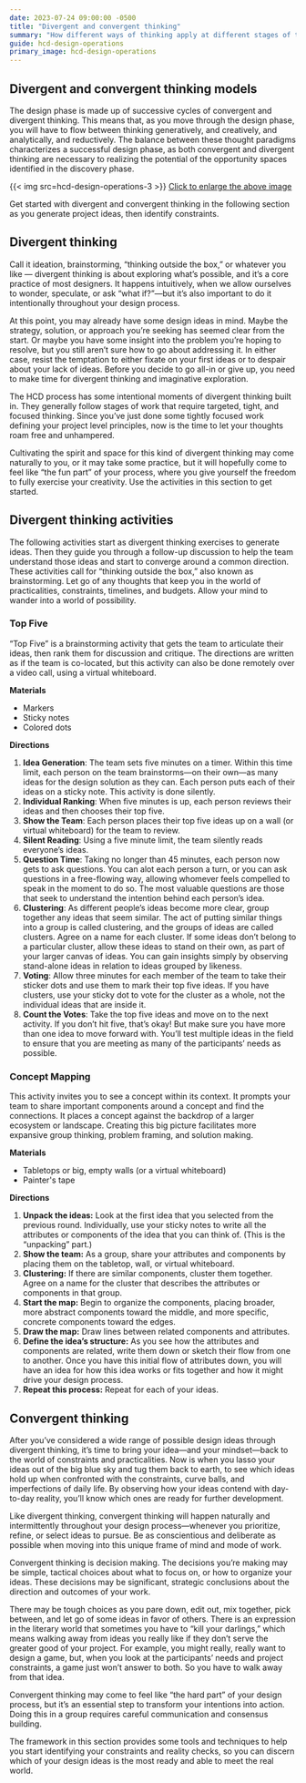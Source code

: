 ```yaml
---
date: 2023-07-24 09:00:00 -0500
title: "Divergent and convergent thinking"
summary: "How different ways of thinking apply at different stages of the design phase"
guide: hcd-design-operations
primary_image: hcd-design-operations
---
```


## Divergent and convergent thinking models

The design phase is made up of successive cycles of convergent and divergent thinking. This means that, as you move through the design phase, you will have to flow between thinking generatively, and creatively, and analytically, and reductively. The balance between these thought paradigms characterizes a successful design phase, as both convergent and divergent thinking are necessary to realizing the potential of the opportunity spaces identified in the discovery phase.

{{< img src=hcd-design-operations-3 >}}
[Click to enlarge the above image](https://raw.githubusercontent.com/anatecture/HCD-Design-Operations-Guide/45b0373672c2291b9b8e45f3fccdf10dd26debd5/img/illo-convergent-divergent-thinking-v2-01.svg)

Get started with divergent and convergent thinking in the following section as you generate project ideas, then identify constraints.


## Divergent thinking

Call it ideation, brainstorming, “thinking outside the box,” or whatever you like — divergent thinking is about exploring what’s possible, and it’s a core practice of most designers. It happens intuitively, when we allow ourselves to wonder, speculate, or ask “what if?”—but it’s also important to do it intentionally throughout your design process.

At this point, you may already have some design ideas in mind. Maybe the strategy, solution, or approach you’re seeking has seemed clear from the start. Or maybe you have some insight into the problem you’re hoping to resolve, but you still aren’t sure how to go about addressing it. In either case, resist the temptation to either fixate on your first ideas or to despair about your lack of ideas. Before you decide to go all-in or give up, you need to make time for divergent thinking and imaginative exploration.

The HCD process has some intentional moments of divergent thinking built in. They generally follow stages of work that require targeted, tight, and focused thinking. Since you’ve just done some tightly focused work defining your project level principles, now is the time to let your thoughts roam free and unhampered.

Cultivating the spirit and space for this kind of divergent thinking may come naturally to you, or it may take some practice, but it will hopefully come to feel like “the fun part” of your process, where you give yourself the freedom to fully exercise your creativity. Use the activities in this section to get started.


## Divergent thinking activities

The following activities start as divergent thinking exercises to generate ideas. Then they guide you through a follow-up discussion to help the team understand those ideas and start to converge around a common direction. These activities call for “thinking outside the box,” also known as brainstorming. Let go of any thoughts that keep you in the world of practicalities, constraints, timelines, and budgets. Allow your mind to wander into a world of possibility.


### Top Five

“Top Five” is a brainstorming activity that gets the team to articulate their ideas, then rank them for discussion and critique. The directions are written as if the team is co-located, but this activity can also be done remotely over a video call, using a virtual whiteboard.

**Materials**

- Markers
- Sticky notes
- Colored dots

**Directions**

1. **Idea Generation**: The team sets five minutes on a timer. Within this time limit, each person on the team brainstorms—on their own—as many ideas for the design solution as they can. Each person puts each of their ideas on a sticky note. This activity is done silently.
2. **Individual Ranking**: When five minutes is up, each person reviews their ideas and then chooses their top five.
3. **Show the Team**: Each person places their top five ideas up on a wall (or virtual whiteboard) for the team to review.
4. **Silent Reading**: Using a five minute limit, the team silently reads everyone’s ideas.
5. **Question Time**: Taking no longer than 45 minutes, each person now gets to ask questions. You can alot each person a turn, or you can ask questions in a free-flowing way, allowing whomever feels compelled to speak in the moment to do so. The most valuable questions are those that seek to understand the intention behind each person’s idea.
6. **Clustering**: As different people’s ideas become more clear, group together any ideas that seem similar. The act of putting similar things into a group is called clustering, and the groups of ideas are called clusters. Agree on a name for each cluster. If some ideas don’t belong to a particular cluster, allow these ideas to stand on their own, as part of your larger canvas of ideas. You can gain insights simply by observing stand-alone ideas in relation to ideas grouped by likeness.
7. **Voting**: Allow three minutes for each member of the team to take their sticker dots and use them to mark their top five ideas. If you have clusters, use your sticky dot to vote for the cluster as a whole, not the individual ideas that are inside it.
8. **Count the Votes**: Take the top five ideas and move on to the next activity. If you don’t hit five, that’s okay! But make sure you have more than one idea to move forward with. You’ll test multiple ideas in the field to ensure that you are meeting as many of the participants’ needs as possible.


### Concept Mapping

This activity invites you to see a concept within its context. It prompts your team to share important components around a concept and find the connections. It places a concept against the backdrop of a larger ecosystem or landscape. Creating this big picture facilitates more expansive group thinking, problem framing, and solution making.

**Materials**

- Tabletops or big, empty walls (or a virtual whiteboard)
- Painter's tape

**Directions**

1. **Unpack the ideas:** Look at the first idea that you selected from the previous round. Individually, use your sticky notes to write all the attributes or components of the idea that you can think of. (This is the “unpacking” part.)
2. **Show the team:** As a group, share your attributes and components by placing them on the tabletop, wall, or virtual whiteboard.
3. **Clustering:** If there are similar components, cluster them together. Agree on a name for the cluster that describes the attributes or components in that group.
4. **Start the map:** Begin to organize the components, placing broader, more abstract components toward the middle, and more specific, concrete components toward the edges.
5. **Draw the map:** Draw lines between related components and attributes.
6. **Define the idea’s structure:** As you see how the attributes and components are related, write them down or sketch their flow from one to another. Once you have this initial flow of attributes down, you will have an idea for how this idea works or fits together and how it might drive your design process.
7. **Repeat this process:** Repeat for each of your ideas.


## Convergent thinking

After you’ve considered a wide range of possible design ideas through divergent thinking, it’s time to bring your idea—and your mindset—back to the world of constraints and practicalities. Now is when you lasso your ideas out of the big blue sky and tug them back to earth, to see which ideas hold up when confronted with the constraints, curve balls, and imperfections of daily life. By observing how your ideas contend with day-to-day reality, you’ll know which ones are ready for further development.

Like divergent thinking, convergent thinking will happen naturally and intermittently throughout your design process—whenever you prioritize, refine, or select ideas to pursue. Be as conscientious and deliberate as possible when moving into this unique frame of mind and mode of work.

Convergent thinking is decision making. The decisions you’re making may be simple, tactical choices about what to focus on, or how to organize your ideas. These decisions may be significant, strategic conclusions about the direction and outcomes of your work.

There may be tough choices as you pare down, edit out, mix together, pick between, and let go of some ideas in favor of others. There is an expression in the literary world that sometimes you have to “kill your darlings,” which means walking away from ideas you really like if they don’t serve the greater good of your project. For example, you might really, really want to design a game, but, when you look at the participants’ needs and project constraints, a game just won’t answer to both. So you have to walk away from that idea.

Convergent thinking may come to feel like “the hard part” of your design process, but it’s an essential step to transform your intentions into action. Doing this in a group requires careful communication and consensus building.

The framework in this section provides some tools and techniques to help you start identifying your constraints and reality checks, so you can discern which of your design ideas is the most ready and able to meet the real world.

